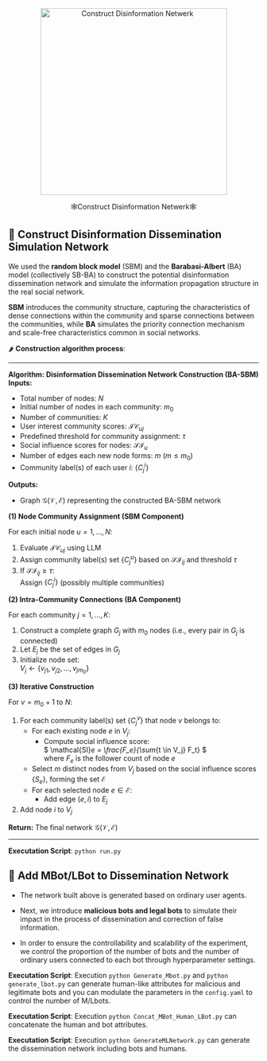 <div align="center">
  <img src="/Users/boyuqiao/Desktop/BotInfluence-main/BotInfluence/DisseminationNetwork/Figure/GPT4oGeneratedFigure.png" alt="Construct Disinformation Netwerk" height="375">
</div>

<p align="center">
  🕸️Construct Disinformation Netwerk🕸️
</p>

## 🍅 Construct Disinformation Dissemination Simulation Network

We used the **random block model** (SBM) and the **Barabasi-Albert** (BA) model (collectively SB-BA) to construct the potential disinformation dissemination network and simulate the information propagation structure in the real social network. 

**SBM** introduces the community structure, capturing the characteristics of dense connections within the community and sparse connections between the communities, while **BA** simulates the priority connection mechanism and scale-free characteristics common in social networks.

🌶️ **Construction algorithm process**:


---

**Algorithm: Disinformation Dissemination Network Construction (BA-SBM)**
**Inputs:**

- Total number of nodes: $N$  
- Initial number of nodes in each community: $m_0$  
- Number of communities: $K$  
- User interest community scores: $\mathcal{IC}_{uj}$  
- Predefined threshold for community assignment: $\tau$  
- Social influence scores for nodes: $\mathcal{SI}_u$  
- Number of edges each new node forms: $m \ (m \le m_0)$  
- Community label(s) of each user $i$: $\{C_j^i\}$

**Outputs:**

- Graph $\mathcal{G}(\mathcal{V}, \mathcal{E})$ representing the constructed BA-SBM network

**(1) Node Community Assignment (SBM Component)**

For each initial node $u = 1, \ldots, N$:

1. Evaluate $\mathcal{IC}_{uj}$ using LLM  
2. Assign community label(s) set $\{C_j^u\}$ based on $\mathcal{SI}_{ij}$ and threshold $\tau$  
3. If $\mathcal{SI}_{ij} \ge \tau$:  
    Assign $\{C_j^i\}$ (possibly multiple communities)

**(2) Intra-Community Connections (BA Component)**

For each community $j = 1, \ldots, K$:

1. Construct a complete graph $G_j$ with $m_0$ nodes (i.e., every pair in $G_j$ is connected)  
2. Let $E_j$ be the set of edges in $G_j$  
3. Initialize node set:  
   $V_j \gets \{v_{j1}, v_{j2}, \dots, v_{jm_0}\}$

**(3) Iterative Construction**

For $v = m_0 + 1$ to $N$:

1. For each community label(s) set $\{C_j^v\}$ that node $v$ belongs to:  
   - For each existing node $e$ in $V_j$:  
     - Compute social influence score:  
       $
       \mathcal{SI}_e = \frac{F_e}{\sum_{t \in V_j} F_t}
       $  
       where $F_e$ is the follower count of node $e$  
   - Select $m$ distinct nodes from $V_j$ based on the social influence scores $\{S_e\}$, forming the set $\mathcal{E}$  
   - For each selected node $e \in \mathcal{E}$:  
     - Add edge $(e, i)$ to $E_j$  
2. Add node $i$ to $V_j$

**Return:** The final network $\mathcal{G}(\mathcal{V}, \mathcal{E})$

---

**Executation Script**: `python run.py`

## 🥙 Add MBot/LBot to Dissemination Network

- The network built above is generated based on ordinary user agents. 

- Next, we introduce **malicious bots and legal bots** to simulate their impact in the process of dissemination and correction of false information.

- In order to ensure the controllability and scalability of the experiment, we control the proportion of the number of bots and the number of ordinary users connected to each bot through hyperparameter settings.

**Executation Script**: Execution `python Generate_Mbot.py` and `python generate_lbot.py` can generate human-like attributes for malicious and legitimate bots and you can modulate the parameters in the `config.yaml` to control the number of M/Lbots.

**Executation Script**: Execution `python Concat_MBot_Human_LBot.py` can concatenate the human and bot attributes.

**Executation Script**: Execution `python GenerateMLNetwork.py` can generate the dissemination network including bots and humans.